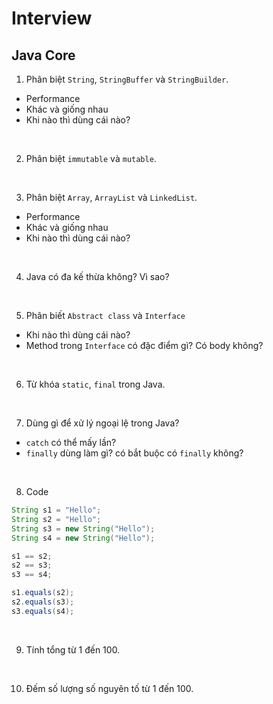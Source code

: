 # Interview

## Java Core

1. Phân biệt `String`, `StringBuffer` và `StringBuilder`.
- Performance
- Khác và giống nhau
- Khi nào thì dùng cái nào?

<br />

2. Phân biệt `immutable` và `mutable`.

<br />

3. Phân biệt `Array`, `ArrayList` và `LinkedList`.
- Performance
- Khác và giống nhau
- Khi nào thì dùng cái nào?

<br />

4. Java có đa kế thừa không? Vì sao?

<br />

5. Phân biết `Abstract class` và `Interface`
- Khi nào thì dùng cái nào?
- Method trong `Interface` có đặc điểm gì? Có body không?

<br />

6. Từ khóa `static`, `final` trong Java.

<br />

7. Dùng gì để xử lý ngoại lệ trong Java?
- `catch` có thể mấy lần?
- `finally` dùng làm gì? có bắt buộc có `finally` không?

<br />

8. Code
```java
String s1 = "Hello";
String s2 = "Hello";
String s3 = new String("Hello");
String s4 = new String("Hello");

s1 == s2;
s2 == s3;
s3 == s4;

s1.equals(s2);
s2.equals(s3);
s3.equals(s4);
```

<br />

9. Tính tổng từ 1 đến 100.

<br />

10. Đếm số lượng số nguyên tố từ 1 đến 100.

<br />
